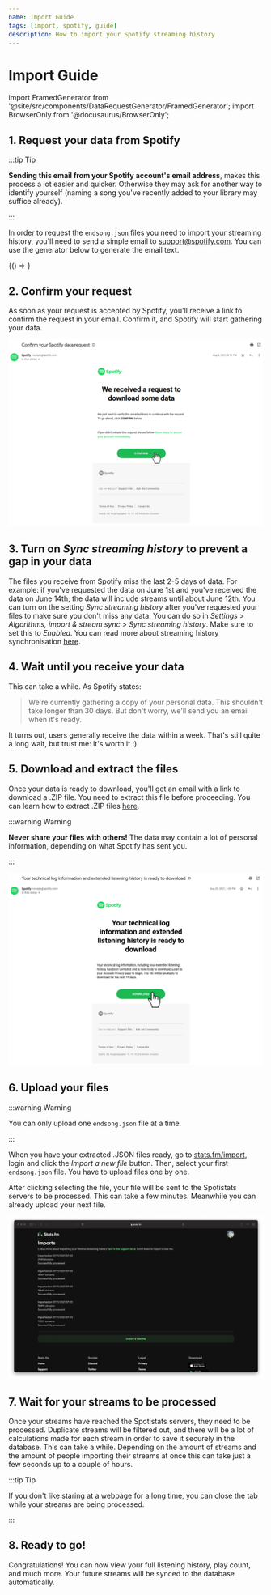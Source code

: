 ```yaml
---
name: Import Guide
tags: [import, spotify, guide]
description: How to import your Spotify streaming history
---
```


# Import Guide

import FramedGenerator from '@site/src/components/DataRequestGenerator/FramedGenerator';
import BrowserOnly from '@docusaurus/BrowserOnly';

## 1. Request your data from Spotify

:::tip Tip

**Sending this email from your Spotify account's email address**, makes this process a lot easier and quicker. Otherwise they may ask for another way to identify yourself (naming a song you've recently added to your library may suffice already).

:::

In order to request the `endsong.json` files you need to import your streaming history, you'll need to send a simple email to [support@spotify.com](mailto:support@spotify.com). You can use the generator below to generate the email text.

<BrowserOnly>{() => <FramedGenerator />}</BrowserOnly>

## 2. Confirm your request

As soon as your request is accepted by Spotify, you'll receive a link to confirm the request in your email. Confirm it, and Spotify will start gathering your data.

![Step 2 image](./step-2.png)

## 3. Turn on _Sync streaming history_ to prevent a gap in your data

The files you receive from Spotify miss the last 2-5 days of data. For example: if you've requested the data on June 1st and you've received the data on June 14th, the data will include streams until about June 12th. You can turn on the setting _Sync streaming history_ after you've requested your files to make sure you don't miss any data. You can do so in _Settings_ > _Algorithms, import & stream sync_ > _Sync streaming history_. Make sure to set this to _Enabled_. You can read more about streaming history synchronisation [here](../streams/sync).

## 4. Wait until you receive your data

This can take a while. As Spotify states:

> We're currently gathering a copy of your personal data. This shouldn't take longer than 30 days. But don't worry, we'll send you an email when it's ready.

It turns out, users generally receive the data within a week. That's still quite a long wait, but trust me: it's worth it :)

## 5. Download and extract the files

Once your data is ready to download, you'll get an email with a link to download a .ZIP file. You need to extract this file before proceeding. You can learn how to extract .ZIP files [here](https://www.youtube.com/watch?v=do3u3tXAbWQ).

:::warning Warning

**Never share your files with others!** The data may contain a lot of personal information, depending on what Spotify has sent you.

:::

![Step 5 image](./step-5.png)

## 6. Upload your files

:::warning Warning

You can only upload one `endsong.json` file at a time.

:::

When you have your extracted .JSON files ready, go to [stats.fm/import](https://stats.fm/import), login and click the _Import a new file_ button. Then, select your first `endsong.json` file. You have to upload files one by one.

After clicking selecting the file, your file will be sent to the Spotistats servers to be processed. This can take a few minutes. Meanwhile you can already upload your next file.

![Step 6 image](./step-6.png)

## 7. Wait for your streams to be processed

Once your streams have reached the Spotistats servers, they need to be processed. Duplicate streams will be filtered out, and there will be a lot of calculations made for each stream in order to save it securely in the database. This can take a while. Depending on the amount of streams and the amount of people importing their streams at once this can take just a few seconds up to a couple of hours.

:::tip Tip

If you don't like staring at a webpage for a long time, you can close the tab while your streams are being processed.

:::

## 8. Ready to go!

Congratulations! You can now view your full listening history, play count, and much more. Your future streams will be synced to the database automatically.
